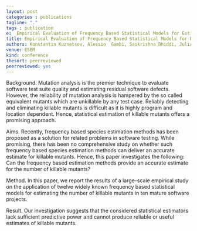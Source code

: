```yaml
---
layout: post
categories : publications
tagline: "."
tags : publication
e:  Empirical Evaluation of Frequency Based Statistical Models for Estimating Killable Mutants
title: Empirical Evaluation of Frequency Based Statistical Models for Estimating Killable Mutants
authors: Konstantin	Kuznetsov, Alessio	Gambi, Saikrishna Dhiddi, Julia Hess, Rahul	Gopinath	
venue: ESEM
kind: conference
thesort: peerreviewed
peerreviewed: yes
---
```


Background. Mutation analysis is the premier technique to evaluate software test suite quality and estimating residual software defects. However, the reliability of mutation analysis is hampered by the so called equivalent mutants which are unkillable by any test case. Reliably detecting and eliminating killable mutants is difficult as it is highly program and location dependent. Hence, statistical estimation of killable mutants offers a promising approach.

Aims. Recently, frequency based species estimation methods has been proposed as a solution for related problems in software testing. While promising, there has been no comprehensive study on whether such frequency based species estimation methods can deliver an accurate estimate for killable mutants. Hence, this paper investigates the following: Can the frequency based estimation methods provide an accurate estimate for the number of killable mutants?

Method. In this paper, we report the results of a large-scale empirical study on the application of twelve widely known frequency based statistical models for estimating the number of killable mutants in ten mature software projects.

Result. Our investigation suggests that the considered statistical estimators lack sufficient predictive power and cannot produce reliable or useful estimates of killable mutants.

[<em class="fa fa-book fa-lg" aria-hidden="true"></em>]("paper")

